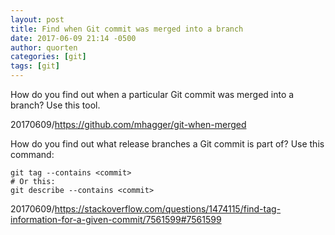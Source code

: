 ```yaml
---
layout: post
title: Find when Git commit was merged into a branch
date: 2017-06-09 21:14 -0500
author: quorten
categories: [git]
tags: [git]
---
```


How do you find out when a particular Git commit was merged into a
branch?  Use this tool.

20170609/https://github.com/mhagger/git-when-merged

How do you find out what release branches a Git commit is part
of?  Use this command:

    git tag --contains <commit>
    # Or this:
    git describe --contains <commit>

20170609/https://stackoverflow.com/questions/1474115/find-tag-information-for-a-given-commit/7561599#7561599
